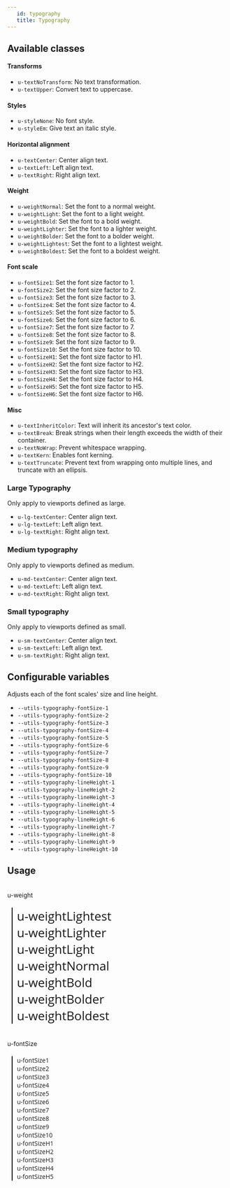 ```yaml
---
   id: typography 
   title: Typography
---
```



## Available classes

#### Transforms
*  `u-textNoTransform`: No text transformation.
*  `u-textUpper`: Convert text to uppercase.

#### Styles
*  `u-styleNone`: No font style.
*  `u-styleEm`: Give text an italic style.

#### Horizontal alignment
*  `u-textCenter`: Center align text.
*  `u-textLeft`: Left align text.
*  `u-textRight`: Right align text.

#### Weight

* `u-weightNormal`: Set the font to a normal weight.
* `u-weightLight`: Set the font to a light weight.
* `u-weightBold`: Set the font to a bold weight.
* `u-weightLighter`: Set the font to a lighter weight.
* `u-weightBolder`: Set the font to a bolder weight.
* `u-weightLightest`: Set the font to a lightest weight.
* `u-weightBoldest`: Set the font to a boldest weight.

#### Font scale

* `u-fontSize1`: Set the font size factor to 1.
* `u-fontSize2`: Set the font size factor to 2.
* `u-fontSize3`: Set the font size factor to 3.
* `u-fontSize4`: Set the font size factor to 4.
* `u-fontSize5`: Set the font size factor to 5.
* `u-fontSize6`: Set the font size factor to 6.
* `u-fontSize7`: Set the font size factor to 7.
* `u-fontSize8`: Set the font size factor to 8.
* `u-fontSize9`: Set the font size factor to 9.
* `u-fontSize10`: Set the font size factor to 10.
* `u-fontSizeH1`: Set the font size factor to H1.
* `u-fontSizeH2`: Set the font size factor to H2.
* `u-fontSizeH3`: Set the font size factor to H3.
* `u-fontSizeH4`: Set the font size factor to H4.
* `u-fontSizeH5`: Set the font size factor to H5.
* `u-fontSizeH6`: Set the font size factor to H6.

#### Misc

* `u-textInheritColor`:  Text will inherit its ancestor's text color.
* `u-textBreak`: Break strings when their length exceeds the width of their container.
* `u-textNoWrap`: Prevent whitespace wrapping.
* `u-textKern`: Enables font kerning.
* `u-textTruncate`: Prevent text from wrapping onto multiple lines, and truncate with an ellipsis.

### Large Typography

Only apply to viewports defined as large. 

*  `u-lg-textCenter`: Center align text.
*  `u-lg-textLeft`: Left align text.
*  `u-lg-textRight`: Right align text.

### Medium typography

Only apply to viewports defined as medium. 

*  `u-md-textCenter`: Center align text.
*  `u-md-textLeft`: Left align text.
*  `u-md-textRight`: Right align text.

### Small typography

Only apply to viewports defined as small. 

*  `u-sm-textCenter`: Center align text.
*  `u-sm-textLeft`: Left align text.
*  `u-sm-textRight`: Right align text.


## Configurable variables

Adjusts each of the font scales' size and line height.

* `--utils-typography-fontSize-1`
* `--utils-typography-fontSize-2`
* `--utils-typography-fontSize-3`
* `--utils-typography-fontSize-4`
* `--utils-typography-fontSize-5`
* `--utils-typography-fontSize-6`
* `--utils-typography-fontSize-7`
* `--utils-typography-fontSize-8`
* `--utils-typography-fontSize-9`
* `--utils-typography-fontSize-10`
* `--utils-typography-lineHeight-1`
* `--utils-typography-lineHeight-2`
* `--utils-typography-lineHeight-3`
* `--utils-typography-lineHeight-4`
* `--utils-typography-lineHeight-5`
* `--utils-typography-lineHeight-6`
* `--utils-typography-lineHeight-7`
* `--utils-typography-lineHeight-8`
* `--utils-typography-lineHeight-9`
* `--utils-typography-lineHeight-10`

## Usage

<link href='//fonts.googleapis.com/css?family=Open+Sans:100,200,300,400,700,800,900' rel='stylesheet' type='text/css'>
<style>
.example-parent{
    margin: 20px 10px;
    border-left: 2px #000 solid;
    font-family: 'Open Sans';
    padding-left: 10px;
}
.example-parent > span {
    display: block;
}
</style>
<div class="code-sample">
    <br>
    u-weight
    <div class="example-parent" style="font-size: 2em;">
        <span class="u-weightLightest">u-weightLightest</span>
        <span class="u-weightLighter">u-weightLighter</span>
        <span class="u-weightLight">u-weightLight</span>
        <span class="u-weightNormal">u-weightNormal</span>
        <span class="u-weightBold">u-weightBold</span>
        <span class="u-weightBolder">u-weightBolder</span>
        <span class="u-weightBoldest">u-weightBoldest</span>
    </div>
    <br>
    u-fontSize
    <div class="example-parent">
        <span class="u-fontSize1"> u-fontSize1 </span>
        <span class="u-fontSize2"> u-fontSize2 </span>
        <span class="u-fontSize3"> u-fontSize3 </span>
        <span class="u-fontSize4"> u-fontSize4 </span>
        <span class="u-fontSize5"> u-fontSize5 </span>
        <span class="u-fontSize6"> u-fontSize6 </span>
        <span class="u-fontSize7"> u-fontSize7 </span>
        <span class="u-fontSize8"> u-fontSize8 </span>
        <span class="u-fontSize9"> u-fontSize9 </span>
        <span class="u-fontSize10"> u-fontSize10 </span>
        <span class="u-fontSizeH1"> u-fontSizeH1 </span>
        <span class="u-fontSizeH2"> u-fontSizeH2 </span>
        <span class="u-fontSizeH3"> u-fontSizeH3 </span>
        <span class="u-fontSizeH4"> u-fontSizeH4 </span>
        <span class="u-fontSizeH5"> u-fontSizeH5 </span>
    </div>
</div>